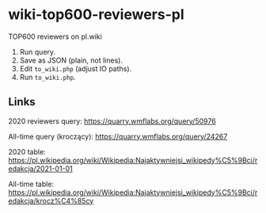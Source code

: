# wiki-top600-reviewers-pl
TOP600 reviewers on pl.wiki

1. Run query.
2. Save as JSON (plain, not lines).
3. Edit `to_wiki.php` (adjust IO paths).
4. Run `to_wiki.php`.

## Links ##

2020 reviewers query:
https://quarry.wmflabs.org/query/50976

All-time query (kroczący):
https://quarry.wmflabs.org/query/24267

2020 table:
https://pl.wikipedia.org/wiki/Wikipedia:Najaktywniejsi_wikipedy%C5%9Bci/redakcja/2021-01-01

All-time table:
https://pl.wikipedia.org/wiki/Wikipedia:Najaktywniejsi_wikipedy%C5%9Bci/redakcja/krocz%C4%85cy